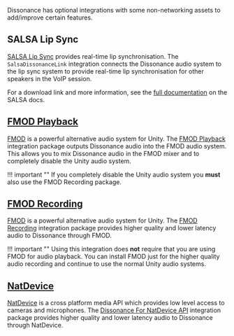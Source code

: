 Dissonance has optional integrations with some non-networking assets to add/improve certain features.

## SALSA Lip Sync

[SALSA Lip Sync](https://assetstore.unity.com/packages/tools/animation/salsa-lipsync-suite-148442?aid=1100lJDF) provides real-time lip synchronisation. The `SalsaDissonanceLink` integration connects the Dissonance audio system to the lip sync system to provide real-time lip synchronisation for other speakers in the VoIP session.

For a download link and more information, see the [full documentation](https://crazyminnowstudio.com/docs/salsa-lip-sync/addons/using-with-dissonance/) on the SALSA docs.

## [FMOD Playback](https://assetstore.unity.com/packages/slug/213415?aid=1100lJDF)

[FMOD](https://assetstore.unity.com/packages/tools/audio/fmod-for-unity-161631?aid=1100lJDF) is a powerful alternative audio system for Unity. The [FMOD Playback](https://assetstore.unity.com/packages/slug/213415?aid=1100lJDF) integration package outputs Dissonance audio into the FMOD audio system. This allows you to mix Dissonance audio in the FMOD mixer and to completely disable the Unity audio system.

!!! important ""
    If you completely disable the Unity audio system you **must** also use the FMOD Recording package.

## [FMOD Recording](https://assetstore.unity.com/packages/slug/213412?aid=1100lJDF)

[FMOD](https://assetstore.unity.com/packages/tools/audio/fmod-for-unity-161631?aid=1100lJDF) is a powerful alternative audio system for Unity. The [FMOD Recording](https://assetstore.unity.com/packages/slug/213412?aid=1100lJDF) integration package provides higher quality and lower latency audio to Dissonance through FMOD.

!!! important ""
    Using this integration does **not** require that you are using FMOD for audio playback. You can install FMOD just for the higher quality audio recording and continue to use the normal Unity audio systems.

## [NatDevice](https://assetstore.unity.com/packages/tools/integration/dissonance-for-natdevice-api-176918?aid=1100lJDF)

[NatDevice](https://assetstore.unity.com/packages/tools/integration/natdevice-media-device-api-162053?aid=1100lJDF) is a cross platform media API which provides low level access to cameras and microphones. The [Dissonance For NatDevice API](https://assetstore.unity.com/packages/tools/integration/dissonance-for-natdevice-api-176918?aid=1100lJDF) integration package provides higher quality and lower latency audio to Dissonance through NatDevice.